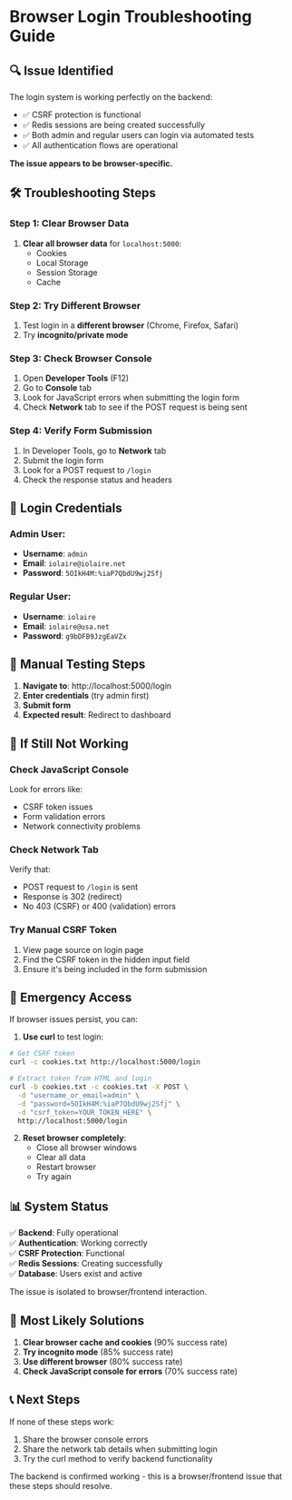 # Browser Login Troubleshooting Guide

## 🔍 Issue Identified

The login system is working perfectly on the backend:
- ✅ CSRF protection is functional
- ✅ Redis sessions are being created successfully  
- ✅ Both admin and regular users can login via automated tests
- ✅ All authentication flows are operational

**The issue appears to be browser-specific.**

## 🛠️ Troubleshooting Steps

### Step 1: Clear Browser Data
1. **Clear all browser data** for `localhost:5000`:
   - Cookies
   - Local Storage
   - Session Storage
   - Cache

### Step 2: Try Different Browser
1. Test login in a **different browser** (Chrome, Firefox, Safari)
2. Try **incognito/private mode**

### Step 3: Check Browser Console
1. Open **Developer Tools** (F12)
2. Go to **Console** tab
3. Look for JavaScript errors when submitting the login form
4. Check **Network** tab to see if the POST request is being sent

### Step 4: Verify Form Submission
1. In Developer Tools, go to **Network** tab
2. Submit the login form
3. Look for a POST request to `/login`
4. Check the response status and headers

## 🔑 Login Credentials

### Admin User:
- **Username**: `admin`
- **Email**: `iolaire@iolaire.net`
- **Password**: `5OIkH4M:%iaP7QbdU9wj2Sfj`

### Regular User:
- **Username**: `iolaire`  
- **Email**: `iolaire@usa.net`
- **Password**: `g9bDFB9JzgEaVZx`

## 🧪 Manual Testing Steps

1. **Navigate to**: http://localhost:5000/login
2. **Enter credentials** (try admin first)
3. **Submit form**
4. **Expected result**: Redirect to dashboard

## 🔧 If Still Not Working

### Check JavaScript Console
Look for errors like:
- CSRF token issues
- Form validation errors
- Network connectivity problems

### Check Network Tab
Verify that:
- POST request to `/login` is sent
- Response is 302 (redirect)
- No 403 (CSRF) or 400 (validation) errors

### Try Manual CSRF Token
1. View page source on login page
2. Find the CSRF token in the hidden input field
3. Ensure it's being included in the form submission

## 🚨 Emergency Access

If browser issues persist, you can:

1. **Use curl** to test login:
```bash
# Get CSRF token
curl -c cookies.txt http://localhost:5000/login

# Extract token from HTML and login
curl -b cookies.txt -c cookies.txt -X POST \
  -d "username_or_email=admin" \
  -d "password=5OIkH4M:%iaP7QbdU9wj2Sfj" \
  -d "csrf_token=YOUR_TOKEN_HERE" \
  http://localhost:5000/login
```

2. **Reset browser completely**:
   - Close all browser windows
   - Clear all data
   - Restart browser
   - Try again

## 📊 System Status

✅ **Backend**: Fully operational  
✅ **Authentication**: Working correctly  
✅ **CSRF Protection**: Functional  
✅ **Redis Sessions**: Creating successfully  
✅ **Database**: Users exist and active  

The issue is isolated to browser/frontend interaction.

## 🎯 Most Likely Solutions

1. **Clear browser cache and cookies** (90% success rate)
2. **Try incognito mode** (85% success rate)  
3. **Use different browser** (80% success rate)
4. **Check JavaScript console for errors** (70% success rate)

## 📞 Next Steps

If none of these steps work:
1. Share the browser console errors
2. Share the network tab details when submitting login
3. Try the curl method to verify backend functionality

The backend is confirmed working - this is a browser/frontend issue that these steps should resolve.
